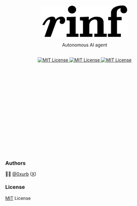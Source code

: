 <br/>

<p align="center">
    <picture>
      <source media="(prefers-color-scheme: dark)" srcset="assets/rinf-logo.svg">
      <source media="(prefers-color-scheme: light)" srcset="assets/rinf-logo-light.svg">
      <img alt="rinf logo" src="assets/rinf-logo-light.svg" width="auto" height="100">
    </picture>
</p>
<p align="center">
    Autonomous AI agent
</p>

<br/>

<div align="center">
    <a href="https://github.com/0xurb/rinf">
        <picture>
          <source media="(prefers-color-scheme: dark)" srcset="https://img.shields.io/github/v/release/0xurb/rinf?label=rinf&sort=semver&style=flat&labelColor=22222d&color=383B42">
          <img src="https://img.shields.io/github/v/release/0xurb/rinf?label=rinf&sort=semver&style=flat&labelColor=f6f6fa&color=dddfe1" alt="MIT License">
        </picture>
    </a>
    <a href="https://github.com/0xurb/rinf/blob/main/LICENSE">
        <picture>
          <source media="(prefers-color-scheme: dark)" srcset="https://img.shields.io/github/license/0xurb/rinf?style=flat&labelColor=22222d&color=383B42">
          <img src="https://img.shields.io/github/license/0xurb/rinf?style=flat&labelColor=f6f6fa&color=dddfe1" alt="MIT License">
        </picture>
    </a>
    <a href="https://github.com/0xurb/rinf">
        <picture>
          <source media="(prefers-color-scheme: dark)" srcset="https://img.shields.io/github/stars/0xurb/rinf?style=flat&labelColor=22222d&color=383B42">
          <img src="https://img.shields.io/github/license/0xurb/rinf?style=flat&labelColor=f6f6fa&color=dddfe1" alt="MIT License">
        </picture>
    </a>
</div>

<br><br><br><br><br><br><br><br><br><br><br><br><br><br><br><br>

### Authors

✍🏼 [@0xurb](https://github.com/0xurb) ([X](https://x.com/0xurb))

### License

[MIT](/LICENSE) License
